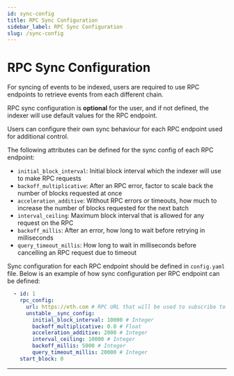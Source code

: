 ```yaml
---
id: sync-config
title: RPC Sync Configuration
sidebar_label: RPC Sync Configuration
slug: /sync-config
---
```


# RPC Sync Configuration

For syncing of events to be indexed, users are required to use RPC endpoints to retrieve events from each different chain.

RPC sync configuration is **optional** for the user, and if not defined, the indexer will use default values for the RPC endpoint.

Users can configure their own sync behaviour for each RPC endpoint used for additional control.

The following attributes can be defined for the sync config of each RPC endpoint:
- `initial_block_interval`: Initial block interval which the indexer will use to make RPC requests
- `backoff_multiplicative`: After an RPC error, factor to scale back the number of blocks requested at once
- `acceleration_additive`: Without RPC errors or timeouts, how much to increase the number of blocks requested for the next batch
- `interval_ceiling`: Maximum block interval that is allowed for any request on the RPC
- `backoff_millis`: After an error, how long to wait before retrying in milliseconds
- `query_timeout_millis`: How long to wait in milliseconds before cancelling an RPC request due to timeout

Sync configuration for each RPC endpoint should be defined in `config.yaml` file.
Below is an example of how sync configuration per RPC endpoint can be defined:

```yaml
  - id: 1
    rpc_config:
      url: https://eth.com # RPC URL that will be used to subscribe to blockchain data on this network
      unstable__sync_config:
        initial_block_interval: 10000 # Integer
        backoff_multiplicative: 0.8 # Float
        acceleration_additive: 2000 # Integer
        interval_ceiling: 10000 # Integer
        backoff_millis: 5000 # Integer
        query_timeout_millis: 20000 # Integer
    start_block: 0
```

---
